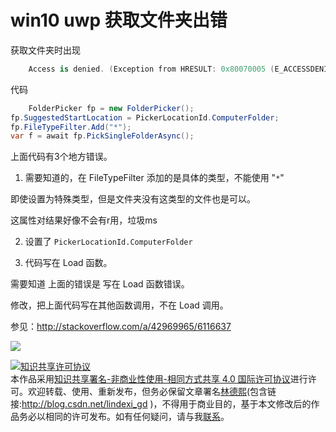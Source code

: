 # win10 uwp 获取文件夹出错

获取文件夹时出现


```csharp
    Access is denied. (Exception from HRESULT: 0x80070005 (E_ACCESSDENIED))
```


<!--more-->
<!-- CreateTime:2018/8/10 19:16:50 -->


<div id="toc"></div>
<!-- csdn -->

代码


```csharp
    FolderPicker fp = new FolderPicker();
fp.SuggestedStartLocation = PickerLocationId.ComputerFolder;
fp.FileTypeFilter.Add("*");
var f = await fp.PickSingleFolderAsync();
```

上面代码有3个地方错误。

1. 需要知道的，在 FileTypeFilter 添加的是具体的类型，不能使用 "`*`" 

 即使设置为特殊类型，但是文件夹没有这类型的文件也是可以。

 这属性对结果好像不会有r用，垃圾ms



2. 设置了 `PickerLocationId.ComputerFolder` 

3. 代码写在 Load 函数。

 需要知道 上面的错误是 写在 Load 函数错误。

 修改，把上面代码写在其他函数调用，不在 Load 调用。

参见：http://stackoverflow.com/a/42969965/6116637

![](http://image.acmx.xyz/34fdad35-5dfe-a75b-2b4b-8c5e313038e2%2F201792391647.jpg)

<a rel="license" href="http://creativecommons.org/licenses/by-nc-sa/4.0/"><img alt="知识共享许可协议" style="border-width:0" src="https://licensebuttons.net/l/by-nc-sa/4.0/88x31.png" /></a><br />本作品采用<a rel="license" href="http://creativecommons.org/licenses/by-nc-sa/4.0/">知识共享署名-非商业性使用-相同方式共享 4.0 国际许可协议</a>进行许可。欢迎转载、使用、重新发布，但务必保留文章署名[林德熙](http://blog.csdn.net/lindexi_gd)(包含链接:http://blog.csdn.net/lindexi_gd )，不得用于商业目的，基于本文修改后的作品务必以相同的许可发布。如有任何疑问，请与我[联系](mailto:lindexi_gd@163.com)。  